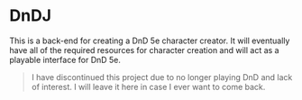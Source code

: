 # DnDJ

This is a back-end for creating a DnD 5e character creator. It will eventually have all of the 
required resources for character creation and will act as a playable interface for DnD 5e.

> I have discontinued this project due to no longer playing DnD and lack of interest. I will leave it here in case I ever want to come back.
